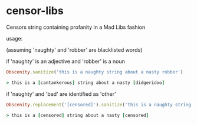 # censor-libs
Censors string containing profanity in a Mad Libs fashion

usage:

(assuming 'naughty' and 'robber' are blacklisted words)

if 'naughty' is an adjective and 'robber' is a noun

``` ruby
Obscenity.sanitize('this is a naughty string about a nasty robber')

> this is a [cantankerous] string about a nasty [didgeridoo]
```

if 'naughty' and 'bad' are identified as 'other'

``` ruby
Obscenity.replacement('[censored]').sanitize('this is a naughty string about a nasty robber')

> this is a [censored] string about a nasty [censored]
```
